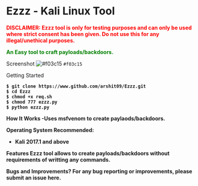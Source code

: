 # Ezzz - Kali Linux Tool

<font color="red"><b>DISCLAIMER: Ezzz tool is only for testing purposes and can only be used where strict consent has been given. Do not use this for any illegal/unethical purposes.</b></font>

<font color="green"><b>An Easy tool to craft payloads/backdoors.</b></font>

Screenshot
![#f03c15](https://placehold.it/15/f03c15/000000?text=+) `#f03c15`

</b>Getting Started<b>
```
$ git clone https://www.github.com/arshit09/Ezzz.git
$ cd Ezzz
$ chmod +x req.sh
$ chmod 777 ezzz.py
$ python ezzz.py
  ```

How It Works
-Uses msfvenom to create paylaods/backdoors.

Operating System Recommended:
- Kali 2017.1 and above

Features
Ezzz tool allows to create payloads/backdoors without requirements of writting any commands.

Bugs and Improvements?
For any bug reporting or improvements, please submit an issue here.
